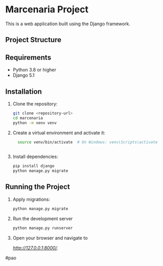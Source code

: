 # Marcenaria Project

This is a web application built using the Django framework.

## Project Structure

## Requirements

- Python 3.8 or higher
- Django 5.1

## Installation

1. Clone the repository:
   ```bash
   git clone <repository-url>
   cd marcenaria
   python -m venv venv
   
2. Create a virtual environment and activate it:
   ```bash
     source venv/bin/activate  # On Windows: venv\Scripts\activate
 
3. Install dependencies:
   ```bash
   pip install django
   python manage.py migrate

## Running the Project

1. Apply migrations:
   ```bash
   python manage.py migrate

2. Run the development server
   ```bash
   python manage.py runserver

3. Open your browser and navigate to 

    *http://127.0.0.1:8000/.*
    
#pao


